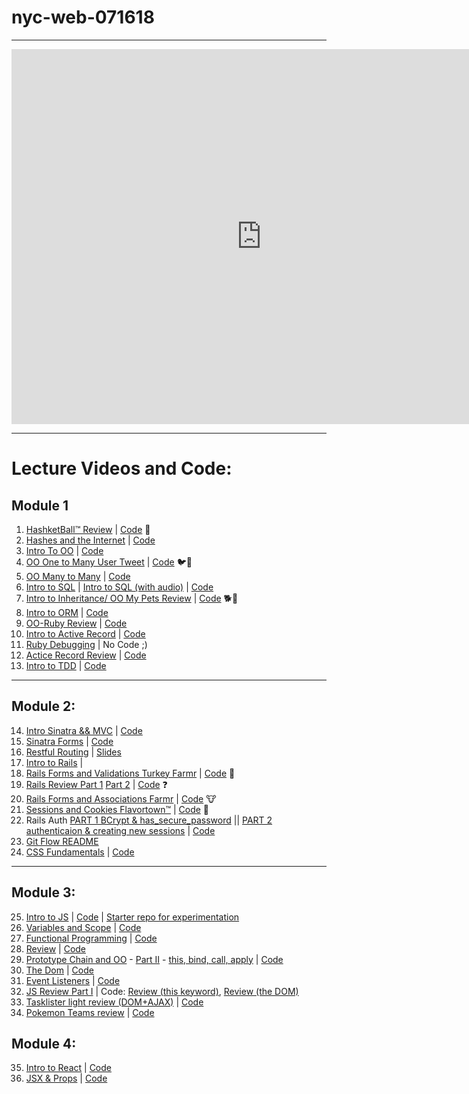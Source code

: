 # nyc-web-071618

---

<iframe src="https://calendar.google.com/calendar/embed?src=flatironschool.com_gtkhij0mvuvh26cbmovv7iouh4%40group.calendar.google.com&ctz=America%2FNew_York" style="border: 0" width="800" height="600" frameborder="0" scrolling="no"></iframe>

---

# Lecture Videos and Code:

## Module 1

1. [HashketBall™️ Review](https://www.youtube.com/watch?v=uS5O0N7TVQw) | [Code](https://github.com/learn-co-students/nyc-web-071618/tree/master/01-hashketball-review) 🏀
2. [Hashes and the Internet](https://www.youtube.com/watch?v=BN4KE3ps6gc&feature=youtu.be)  | [Code](https://github.com/learn-co-students/nyc-web-071618/tree/master/02-hashes-and-internet)
3. [Intro To OO](https://www.youtube.com/watch?v=gjVcYv_qm6s&feature=youtu.be) | [Code](https://github.com/learn-co-students/nyc-web-071618/tree/master/03-intro-to-oo)
4. [OO One to Many User Tweet](https://www.youtube.com/watch?v=kMTkLBN4mlI) | [Code](https://github.com/learn-co-students/nyc-web-071618/tree/master/04-oo-one-to-many) 🐦🥚
5. [OO Many to Many](https://www.youtube.com/watch?v=HYeNKfH70us) | [Code](https://github.com/learn-co-students/nyc-web-071618/tree/master/05-many-to-many-relationships)
6. [Intro to SQL](https://www.youtube.com/watch?v=NfARe7ROpPA&feature=youtu.be) | [Intro to SQL (with audio)](https://www.youtube.com/watch?v=24maeY3xe-c&feature=youtu.be) | [Code](https://github.com/learn-co-students/nyc-web-071618/tree/master/06-intro-sql)
7. [Intro to Inheritance/ OO My Pets Review](https://www.youtube.com/watch?v=MLj9PeC8wuI) | [Code](https://github.com/learn-co-students/nyc-web-071618/tree/master/07-intro-inheritance-oo-pets-review) 🐕🐶
8. [Intro to ORM](https://youtu.be/FySRxxCTQIM) | [Code](https://github.com/learn-co-students/nyc-web-071618/tree/master/08-intro-to-orm)
9. [OO-Ruby Review](https://youtu.be/T52Sl-RD9xs) | [Code](https://github.com/learn-co-students/nyc-web-071618/tree/master/09-oo-ruby-review)
10. [Intro to Active Record](https://www.youtube.com/watch?v=fAZPqWtzNHU) | [Code](https://github.com/learn-co-students/nyc-web-071618/tree/master/10-intro-to-active-record)
11. [Ruby Debugging](https://www.youtube.com/watch?v=GD4yl3cbKTY) | No Code ;)
12. [Actice Record Review](https://youtu.be/Nu5LuhLxinA) | [Code](https://github.com/learn-co-students/nyc-web-071618/tree/master/12-active-record-review)
13. [Intro to TDD](https://youtu.be/5uD4x8qFlOQ) | [Code](https://github.com/learn-co-students/nyc-web-071618/tree/master/13-intro-to-tdd)

---

## Module 2:
14. [Intro Sinatra && MVC](https://www.youtube.com/watch?v=LrHcMmYVCOE) | [Code](https://github.com/learn-co-students/nyc-web-071618/tree/master/14-intro-sinatra-mvc)
15. [Sinatra Forms](https://youtu.be/roygwxECxpE) | [Code](https://github.com/learn-co-students/nyc-web-071618/tree/master/15-sinatra-forms)
16. [Restful Routing](https://youtu.be/BJj9LC1TUd0) | [Slides](https://docs.google.com/presentation/d/1no3yw_Vw4hBzGDlsEDcubvFnowi-Exjg9FW_VJid_U0/edit?usp=sharing)
17. [Intro to Rails](https://www.youtube.com/watch?v=5bOPqvCZgKI&feature=youtu.be) |
18. [Rails Forms and Validations Turkey Farmr](https://www.youtube.com/watch?v=ssQ2uVVeflI) | [Code](https://github.com/learn-co-students/nyc-web-071618/tree/master/17-rails-validations-turkey-farmr) 🦃
19. [Rails Review Part 1](https://www.youtube.com/watch?v=QPpa6-cnY8U) [Part 2](https://www.youtube.com/watch?v=zmtpHy5rRsw) | [Code](https://github.com/learn-co-students/nyc-web-071618/tree/master/18-rails-review) ❓
20. [Rails Forms and Associations Farmr](https://www.youtube.com/watch?v=AKOTSj4KB0M) | [Code](https://github.com/learn-co-students/nyc-web-071618/tree/master/19-rails-associations-forms-farmr) 🐮
21. [Sessions and Cookies Flavortown™️](https://www.youtube.com/watch?v=1gkSezbL6WQ) | [Code](https://github.com/learn-co-students/nyc-web-071618/tree/master/20-rails-sessions-cookies-flavortown) 🧀
22. Rails Auth [PART 1 BCrypt & has_secure_password](https://www.youtube.com/watch?v=0tbic06FyuA) || [PART 2 authenticaion & creating new sessions](https://www.youtube.com/watch?v=Ey5-ehWei_0) | [Code](https://github.com/learn-co-students/nyc-web-071618/tree/master/21-rails-auth)
23. [Git Flow README](https://github.com/learn-co-students/nyc-web-071618/tree/master/22-git-workshoppe)
24. [CSS Fundamentals](https://youtu.be/hWhzHUqlXec) | [Code](https://github.com/learn-co-students/nyc-web-071618/tree/master/23-css-fundamentals)

---

## Module 3:
25. [Intro to JS](https://youtu.be/Cw6wz_jM6Uc) | [Code](https://github.com/learn-co-students/nyc-web-071618/tree/master/24-intro-js) | [Starter repo for experimentation](https://github.com/learn-co-students/nyc-web-071618/tree/master/25-js-gift-starter-repository)
26. [Variables and Scope](https://youtu.be/7IyVRgUGANU) | [Code](https://github.com/learn-co-students/nyc-web-071618/tree/master/26-scope-closures)
27. [Functional Programming](https://youtu.be/wMMuAYms5Jw) | [Code](https://github.com/learn-co-students/nyc-web-071618/tree/master/27-functional-programming)
28. [Review](https://youtu.be/wMMuAYms5Jw) | [Code](https://github.com/learn-co-students/nyc-web-071618/tree/master/28-review)
29. [Prototype Chain and OO](https://youtu.be/QKVQvXPiDR4) - [Part II](https://youtu.be/lcV_gLg1zaU) - [this, bind, call, apply](https://youtu.be/eDhDTN0SExc) | [Code](https://github.com/learn-co-students/nyc-web-071618/tree/master/29-oo-prototype-chain)
30. [The Dom](https://youtu.be/QMwKOwBaD2E) | [Code](https://github.com/learn-co-students/nyc-web-071618/tree/master/30-the-dom)
31. [Event Listeners](https://www.youtube.com/watch?v=YqGZyhnExxM) | [Code](https://github.com/learn-co-students/nyc-web-071618/tree/master/31-event-listeners)
32. [JS Review Part I](https://www.youtube.com/watch?v=7VjamjgxcmM&feature=youtu.be) | Code: [Review (this keyword)](https://github.com/learn-co-students/nyc-web-071618/tree/master/33-review-this-keyword), [Review (the DOM)](https://github.com/learn-co-students/nyc-web-071618/tree/master/34-review-the-dom)
33. [Tasklister light review (DOM+AJAX)](https://www.youtube.com/watch?v=3-d8V99vaJ0&feature=youtu.be) | [Code](https://github.com/learn-co-students/nyc-web-071618/tree/master/35-js-pokemon-search-practice-assignment)
34. [Pokemon Teams review](https://www.youtube.com/watch?v=Wxkwdhxme0g) | [Code](https://github.com/learn-co-students/nyc-web-071618/tree/master/35-pokemon-teams)


## Module 4:

35. [Intro to React](https://www.youtube.com/watch?v=A-YpyyRLol0) | [Code](https://github.com/learn-co-students/nyc-web-071618/tree/master/36-Intro-To-React)
36. [JSX & Props](https://youtu.be/KHH-tJ4torQ) | [Code](https://github.com/learn-co-students/nyc-web-071618/tree/master/37-jsx-and-props)
